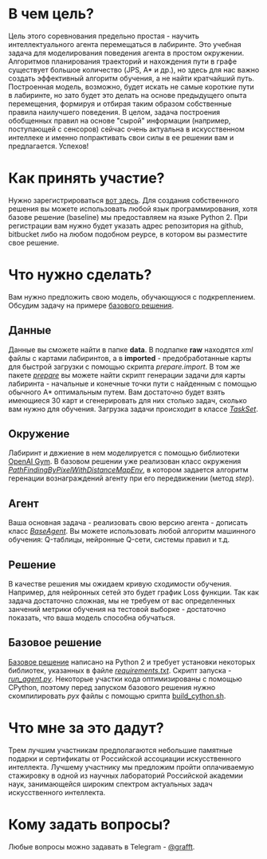 # В чем цель?

Цель этого соревнования предельно простая - научить интеллектуального агента перемещаться в лабиринте. Это учебная задача для моделирования поведения агента в простом окружении.
Алгоритмов планирования траекторий и нахождения пути в графе существует большое количество (JPS, A* и др.), но здесь для нас важно создать эффективный алгоритм обучения, а не найти кратчайший путь.
Построенная модель, возможно, будет искать не самые короткие пути в лабиринте, но зато будет это делать на основе предыдущего опыта перемещения, формируя и отбирая таким образом собственные правила наилучшего поведения.
В целом, задача построения обобщенных правил на основе "сырой" информации (например, поступающей с сенсоров) сейчас очень актуальна в искусственном интеллеке и именно попрактивать свои силы в ее решении вам и предлагается. Успехов!

# Как принять участие?
Нужно зарегистрироваться [вот здесь](https://goo.gl/forms/aoi9JxbAirDl5kU72). Для создания собственного решения вы можете использовать любой язык программирования, хотя базове решение (baseline) мы предоставляем на языке Python 2.
При регистрации вам нужно будет указать адрес репозитория на github, bitbucket либо на любом подобном реурсе, в котором вы разместите свое решение.

# Что нужно сделать?
Вам нужно предложить свою модель, обучающуюся с подкреплением. Обсудим задачу на примере [базового решения](https://github.com/cog-isa/isyt2017rl/tree/master/baseline).
## Данные
Данные вы сможете найти в папке **data**. В подпапке **raw** находятся _xml_ файлы c картами лабиринтов, а в **imported** - предобработанные карты для быстрой загрузки с помощью скрипта _prepare.import_. 
В том же пакете [_prepare_](https://github.com/cog-isa/isyt2017rl/tree/master/baseline/prepare) вы можете найти скрипт генерации задачи для карты лабиринта - начальные и конечные точки пути с найденным с помощью обычного A* оптимальным путем. Вам достаточно будет взять имеющиеся 30 карт и сгенерировать для них столько задач, сколько вам нужно для обучения.
Загрузка задачи происходит в классе [_TaskSet_](https://github.com/cog-isa/isyt2017rl/blob/master/baseline/pathenv/tasks.py).

## Окружение

Лабиринт и двжиение в нем моделируется с помощью библиотеки [OpenAI Gym](https://gym.openai.com/docs). В базовом решении уже реализован класс окружения [_PathFindingByPixelWithDistanceMapEnv_](https://github.com/cog-isa/isyt2017rl/blob/master/baseline/pathenv/environ.py), в котором задается алгоритм геренации вознаграждений агенту при его передвижении (метод _step_).

## Агент
Ваша основная задача - реализовать свою версию агента - дописать класс [_BaseAgent_](https://github.com/cog-isa/isyt2017rl/blob/master/baseline/pathenv/agent.py). Вы можете использовать любой алгоритм машинного обучения: Q-таблицы, нейронные Q-сети, системы правил и т.д.

## Решение
В качестве решения мы ожидаем кривую сходимости обучения. Например, для нейронных сетей это будет график Loss функции. Так как задача достаточно сложная, мы не требуем от вас определенных занчений метрики обучения на тестовой выборке - достаточно показать, что ваша модель способна обучаться.
## Базовое решение
[Базовое решение](https://github.com/cog-isa/isyt2017rl/tree/master/baseline) написано на Python 2 и требует установки некоторых библиотек, указанных в файле [_requirements.txt_](https://github.com/cog-isa/isyt2017rl/blob/master/baseline/requirements.txt). 
Скрипт запуска - [_run_agent.py_](https://github.com/cog-isa/isyt2017rl/blob/master/baseline/run_agent.py). Некоторые участки кода оптимизированы с помощью CPython, поэтому перед запуском базового решения нужно скомпилировать _pyx_ файлы с помощью срипта [build_cython.sh](https://github.com/cog-isa/isyt2017rl/blob/master/baseline/build_cython.sh).

# Что мне за это дадут?

Трем лучшим участникам предполагаются небольшие памятные подарки и сертификаты от Российской ассоциации искусственного интеллекта. Лучшему участнику мы предложим пройти оплачиваемую стажировку в одной из научных лабораторий Российской академии наук, занимающейся широким спектром актуальных задач искусственного интеллекта.

# Кому задать вопросы?

Любые вопросы можно задавать в Telegram - [@grafft](https://telegram.me/grafft).